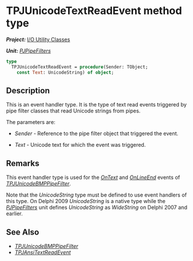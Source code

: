# TPJUnicodeTextReadEvent method type

***Project:*** [I/O Utility Classes](../API.md)

***Unit:*** [_PJPipeFilters_](./PJPipeFilters.md)

```pascal
type
  TPJUnicodeTextReadEvent = procedure(Sender: TObject;
    const Text: UnicodeString) of object;
```

## Description

This is an event handler type. It is the type of text read events triggered by pipe filter classes that read Unicode strings from pipes.

The parameters are:

* _Sender_ - Reference to the pipe filter object that triggered the event.

* _Text_ - Unicode text for which the event was triggered.

## Remarks

This event handler type is used for the [_OnText_](./TPJUnicodeBMPPipeFilter-OnText.md) and [_OnLineEnd_](./TPJUnicodeBMPPipeFilter-OnLineEnd.md) events of [_TPJUnicodeBMPPipeFilter_](./TPJUnicodeBMPPipeFilter.md).

Note that the _UnicodeString_ type must be defined to use event handlers of this type. On Delphi 2009 _UnicodeString_ is a native type while the [_PJPipeFilters_](./PJPipeFilters.md) unit defines _UnicodeString_ as _WideString_ on Delphi 2007 and earlier.

## See Also

* [_TPJUnicodeBMPPipeFilter_](./TPJUnicodeBMPPipeFilter.md)
* [_TPJAnsiTextReadEvent_](./TPJAnsiTextReadEvent.md)
